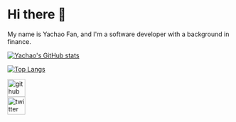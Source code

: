 # Hi there 👋

My name is Yachao Fan, and I'm a software developer with a background in finance. 


[![Yachao's GitHub stats](https://github-readme-stats.vercel.app/api?username=ycfan23&count_private=true&hide=stars&show_icons=true&theme=dracula)](https://github.com/ycfan23/github-readme-stats) 

[![Top Langs](https://github-readme-stats.vercel.app/api/top-langs/?username=ycfan23&layout=compact)](https://github.com/ycfan23/github-readme-stats)

[<img src='https://cdn.jsdelivr.net/npm/simple-icons@3.0.1/icons/github.svg' alt='github' height='40'>](https://github.com/ycfan23)  
[<img src='https://cdn.jsdelivr.net/npm/simple-icons@3.0.1/icons/twitter.svg' alt='twitter' height='40'>](https://twitter.com/yachaofan)  

